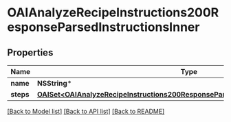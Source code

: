 # OAIAnalyzeRecipeInstructions200ResponseParsedInstructionsInner

## Properties
Name | Type | Description | Notes
------------ | ------------- | ------------- | -------------
**name** | **NSString*** |  | 
**steps** | [**OAISet&lt;OAIAnalyzeRecipeInstructions200ResponseParsedInstructionsInnerStepsInner&gt;***](OAIAnalyzeRecipeInstructions200ResponseParsedInstructionsInnerStepsInner.md) |  | [optional] 

[[Back to Model list]](../README.md#documentation-for-models) [[Back to API list]](../README.md#documentation-for-api-endpoints) [[Back to README]](../README.md)


